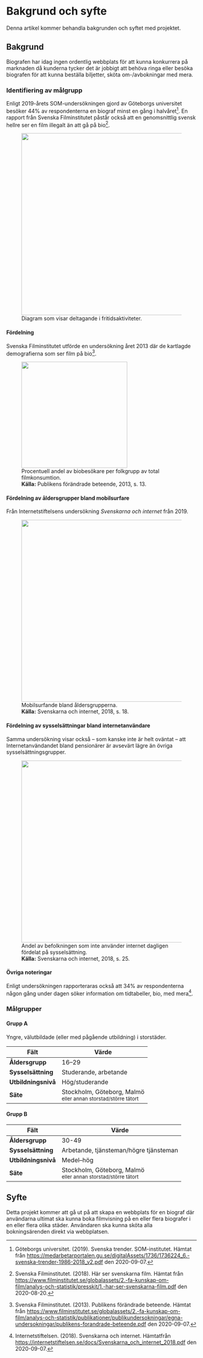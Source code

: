 # Bakgrund och syfte

Denna artikel kommer behandla bakgrunden och syftet med projektet. 

## Bakgrund

Biografen har idag ingen ordentlig webbplats för att kunna konkurrera på marknaden då kunderna tycker det är jobbigt att behöva ringa eller besöka biografen för att kunna beställa biljetter, sköta om-/avbokningar med mera.

### Identifiering av målgrupp

Enligt 2019-årets SOM-undersökningen gjord av Göteborgs universitet besöker 44% av respondenterna en biograf minst en gång i halvåret[^1]. En rapport från Svenska Filminstitutet påstår också att en genomsnittlig svensk hellre ser en film illegalt än att gå på bio[^2].

<figure>
    <img src="\assets\images\som-2019-fritidsaktiviteter.png" width="480" />
    <figcaption>Diagram som visar deltagande i fritidsaktiviteter.</figcaption>
</figure>

#### Fördelning

Svenska Filminstitutet utförde en undersökning året 2013 där de kartlagde demografierna som ser film på bio[^3].

<figure>
    <img src="\assets\images\sfi-2013-andelar-av-filmkonsumter.png" width="280" />
    <figcaption>Procentuell andel av biobesökare per folkgrupp av total filmkonsumtion.<br /><strong>Källa:</strong> Publikens förändrade beteende, 2013, s. 13.</figcaption>
</figure>

#### Fördelning av åldersgrupper bland mobilsurfare

Från Internetstiftelsens undersökning *Svenskarna och internet* från 2019.

<figure>
    <img src="\assets\images\is-2018-mobilsurfande-aldersgrupper.png" width="480">
    <figcaption>Mobilsurfande bland åldersgrupperna.<br /><strong>Källa:</strong> Svenskarna och internet, 2018, s. 18.</figcaption>
</figure>

#### Fördelning av sysselsättningar bland internetanvändare

Samma undersökning visar också – som kanske inte är helt oväntat – att Internetanvändandet bland pensionärer är avsevärt lägre än övriga sysselsättningsgrupper.

<figure>
    <img src="\assets\images\is-2018-internetanvandare-sysselsattningar.png" width="480">
    <figcaption>Andel av befolkningen som inte använder internet dagligen fördelat på sysselsättning.<br /><strong>Källa:</strong> Svenskarna och internet, 2018, s. 25.</figcaption>
</figure>

#### Övriga noteringar

Enligt undersökningen rapporteraras också att 34% av respondenterna någon gång under dagen söker information om tidtabeller, bio, med mera[^4].

### Målgrupper

#### Grupp A

Yngre, välutbildade (eller med pågående utbildning) i storstäder.

| Fält | Värde |
|------|-------|
| **Åldersgrupp** | 16–29 |
| **Sysselsättning** | Studerande, arbetande |
| **Utbildningsnivå** | Hög/studerande |
| **Säte** | Stockholm, Göteborg, Malmö<br /><small>eller annan storstad/större tätort</small> |

#### Grupp B

| Fält | Värde |
|------|-------|
| **Åldersgrupp** | 30-49 |
| **Sysselsättning** | Arbetande, tjänsteman/högre tjänsteman |
| **Utbildningsnivå** | Medel–hög |
| **Säte** | Stockholm, Göteborg, Malmö<br /><small>eller annan storstad/större tätort</small> |

## Syfte

Detta projekt kommer att gå ut på att skapa en webbplats för en biograf där användarna ultimat ska kunna boka filmvisning på en eller flera biografer i en eller flera olika städer. Användaren ska kunna sköta alla bokningsärenden direkt via webbplatsen.

[^1]: Göteborgs universitet. (2019). Svenska trender. SOM-institutet. Hämtat från https://medarbetarportalen.gu.se/digitalAssets/1736/1736224_6.-svenska-trender-1986-2018_v2.pdf den 2020-09-07.
[^2]: Svenska Filminstitutet. (2018). Här ser svenskarna film. Hämtat från https://www.filminstitutet.se/globalassets/2.-fa-kunskap-om-film/analys-och-statistik/presskit/1.-har-ser-svenskarna-film.pdf den 2020-08-20.
[^3]: Svenska Filminstitutet. (2013). Publikens förändrade beteende. Hämtat från https://www.filminstitutet.se/globalassets/2.-fa-kunskap-om-film/analys-och-statistik/publikationer/publikundersokningar/egna-undersokningar/publikens-forandrade-beteende.pdf den 2020-09-07.
[^4]: Internetstiftelsen. (2018). Svenskarna och internet. Hämtatfrån https://internetstiftelsen.se/docs/Svenskarna_och_internet_2018.pdf den 2020-09-07.